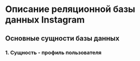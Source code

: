 # Описание реляционной базы данных Instagram

## Основные сущности базы данных

### 1. Сущность - профиль пользователя
